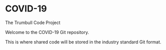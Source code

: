# COVID-19
The Trumbull Code Project

Welcome to the COVID-19 Git repository. 

This is where shared code will be stored in the industry standard Git format.


